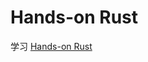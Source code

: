 # Hands-on Rust

学习 [Hands-on Rust](https://www.amazon.com/Hands-Rust-Effective-Learning-Development/dp/1680508164/ref=ex_efse_dp_ss_d_sccl_3_3/132-8847844-7593545?pd_rd_w=FTXJK&pf_rd_p=52bdb764-d1e6-426b-815c-905a7a40d0e5&pf_rd_r=KX1QM2C8R9H13RNRM732&pd_rd_r=8630d007-39ca-4c7c-a4bd-cc3693ad4b2e&pd_rd_wg=A27Ez&pd_rd_i=1680508164&psc=1)
